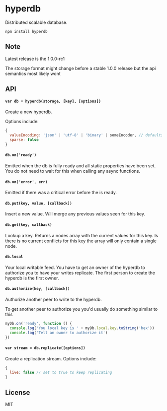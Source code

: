 # hyperdb

Distributed scalable database.

```
npm install hyperdb
```

## Note

Latest release is the 1.0.0-rc1

The storage format might change before a stable 1.0.0 release
but the api semantics most likely wont

## API

#### `var db = hyperdb(storage, [key], [options])`

Create a new hyperdb.

Options include:

``` js
{
  valueEncoding: 'json' | 'utf-8' | 'binary' | someEncoder, // defaults to binary
  sparse: false
}
```

#### `db.on('ready')`

Emitted when the db is fully ready and all static properties have been set.
You do not need to wait for this when calling any async functions.

#### `db.on('error', err)`

Emitted if there was a critical error before the is ready.

#### `db.put(key, value, [callback])`

Insert a new value. Will merge any previous values seen for this key.

#### `db.get(key, callback)`

Lookup a key. Returns a nodes array with the current values for this key.
Is there is no current conflicts for this key the array will only contain a single node.

#### `db.local`

Your local writable feed. You have to get an owner of the hyperdb to authorize you to have your
writes replicate. The first person to create the hyperdb is the first owner.

#### `db.authorize(key, [callback])`

Authorize another peer to write to the hyperdb.

To get another peer to authorize you you'd usually do something similar to this

``` js
myDb.on('ready', function () {
  console.log('You local key is ' + myDb.local.key.toString('hex'))
  console.log('Tell an owner to authorize it')
})
```

#### `var stream = db.replicate([options])`

Create a replication stream. Options include:

``` js
{
  live: false // set to true to keep replicating
}
```

## License

MIT
